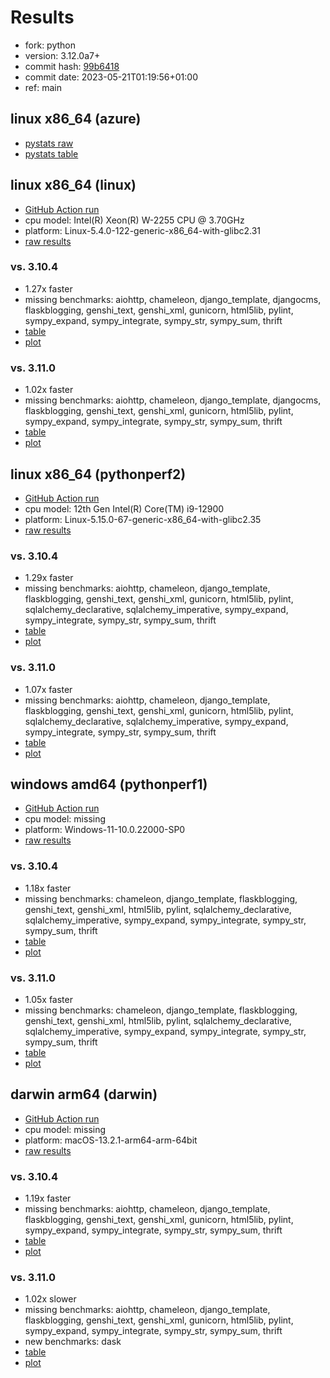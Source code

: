 # Results

- fork: python
- version: 3.12.0a7+
- commit hash: [99b6418](https://github.com/python/cpython/commit/99b6418)
- commit date: 2023-05-21T01:19:56+01:00
- ref: main

## linux x86_64 (azure)

- [pystats raw](bm-20230521-azure-x86_64-python-main-3.12.0a7%2B-99b6418-pystats.json)
- [pystats table](bm-20230521-azure-x86_64-python-main-3.12.0a7%2B-99b6418-pystats.md)

## linux x86_64 (linux)

- [GitHub Action run](https://github.com/faster-cpython/benchmarking/actions/runs/5034892208)
- cpu model: Intel(R) Xeon(R) W-2255 CPU @ 3.70GHz
- platform: Linux-5.4.0-122-generic-x86_64-with-glibc2.31
- [raw results](bm-20230521-linux-x86_64-python-main-3.12.0a7%2B-99b6418.json)

### vs. 3.10.4

- 1.27x faster
- missing benchmarks: aiohttp, chameleon, django_template, djangocms, flaskblogging, genshi_text, genshi_xml, gunicorn, html5lib, pylint, sympy_expand, sympy_integrate, sympy_str, sympy_sum, thrift
- [table](bm-20230521-linux-x86_64-python-main-3.12.0a7%2B-99b6418-vs-3.10.4.md)
- [plot](bm-20230521-linux-x86_64-python-main-3.12.0a7%2B-99b6418-vs-3.10.4.png)

### vs. 3.11.0

- 1.02x faster
- missing benchmarks: aiohttp, chameleon, django_template, djangocms, flaskblogging, genshi_text, genshi_xml, gunicorn, html5lib, pylint, sympy_expand, sympy_integrate, sympy_str, sympy_sum, thrift
- [table](bm-20230521-linux-x86_64-python-main-3.12.0a7%2B-99b6418-vs-3.11.0.md)
- [plot](bm-20230521-linux-x86_64-python-main-3.12.0a7%2B-99b6418-vs-3.11.0.png)

## linux x86_64 (pythonperf2)

- [GitHub Action run](https://github.com/faster-cpython/benchmarking/actions/runs/5034892208)
- cpu model: 12th Gen Intel(R) Core(TM) i9-12900
- platform: Linux-5.15.0-67-generic-x86_64-with-glibc2.35
- [raw results](bm-20230521-pythonperf2-x86_64-python-main-3.12.0a7%2B-99b6418.json)

### vs. 3.10.4

- 1.29x faster
- missing benchmarks: aiohttp, chameleon, django_template, flaskblogging, genshi_text, genshi_xml, gunicorn, html5lib, pylint, sqlalchemy_declarative, sqlalchemy_imperative, sympy_expand, sympy_integrate, sympy_str, sympy_sum, thrift
- [table](bm-20230521-pythonperf2-x86_64-python-main-3.12.0a7%2B-99b6418-vs-3.10.4.md)
- [plot](bm-20230521-pythonperf2-x86_64-python-main-3.12.0a7%2B-99b6418-vs-3.10.4.png)

### vs. 3.11.0

- 1.07x faster
- missing benchmarks: aiohttp, chameleon, django_template, flaskblogging, genshi_text, genshi_xml, gunicorn, html5lib, pylint, sqlalchemy_declarative, sqlalchemy_imperative, sympy_expand, sympy_integrate, sympy_str, sympy_sum, thrift
- [table](bm-20230521-pythonperf2-x86_64-python-main-3.12.0a7%2B-99b6418-vs-3.11.0.md)
- [plot](bm-20230521-pythonperf2-x86_64-python-main-3.12.0a7%2B-99b6418-vs-3.11.0.png)

## windows amd64 (pythonperf1)

- [GitHub Action run](https://github.com/faster-cpython/benchmarking/actions/runs/5034892208)
- cpu model: missing
- platform: Windows-11-10.0.22000-SP0
- [raw results](bm-20230521-pythonperf1-amd64-python-main-3.12.0a7%2B-99b6418.json)

### vs. 3.10.4

- 1.18x faster
- missing benchmarks: chameleon, django_template, flaskblogging, genshi_text, genshi_xml, html5lib, pylint, sqlalchemy_declarative, sqlalchemy_imperative, sympy_expand, sympy_integrate, sympy_str, sympy_sum, thrift
- [table](bm-20230521-pythonperf1-amd64-python-main-3.12.0a7%2B-99b6418-vs-3.10.4.md)
- [plot](bm-20230521-pythonperf1-amd64-python-main-3.12.0a7%2B-99b6418-vs-3.10.4.png)

### vs. 3.11.0

- 1.05x faster
- missing benchmarks: chameleon, django_template, flaskblogging, genshi_text, genshi_xml, html5lib, pylint, sqlalchemy_declarative, sqlalchemy_imperative, sympy_expand, sympy_integrate, sympy_str, sympy_sum, thrift
- [table](bm-20230521-pythonperf1-amd64-python-main-3.12.0a7%2B-99b6418-vs-3.11.0.md)
- [plot](bm-20230521-pythonperf1-amd64-python-main-3.12.0a7%2B-99b6418-vs-3.11.0.png)

## darwin arm64 (darwin)

- [GitHub Action run](https://github.com/faster-cpython/benchmarking/actions/runs/5034892208)
- cpu model: missing
- platform: macOS-13.2.1-arm64-arm-64bit
- [raw results](bm-20230521-darwin-arm64-python-main-3.12.0a7%2B-99b6418.json)

### vs. 3.10.4

- 1.19x faster
- missing benchmarks: aiohttp, chameleon, django_template, flaskblogging, genshi_text, genshi_xml, gunicorn, html5lib, pylint, sympy_expand, sympy_integrate, sympy_str, sympy_sum, thrift
- [table](bm-20230521-darwin-arm64-python-main-3.12.0a7%2B-99b6418-vs-3.10.4.md)
- [plot](bm-20230521-darwin-arm64-python-main-3.12.0a7%2B-99b6418-vs-3.10.4.png)

### vs. 3.11.0

- 1.02x slower
- missing benchmarks: aiohttp, chameleon, django_template, flaskblogging, genshi_text, genshi_xml, gunicorn, html5lib, pylint, sympy_expand, sympy_integrate, sympy_str, sympy_sum, thrift
- new benchmarks: dask
- [table](bm-20230521-darwin-arm64-python-main-3.12.0a7%2B-99b6418-vs-3.11.0.md)
- [plot](bm-20230521-darwin-arm64-python-main-3.12.0a7%2B-99b6418-vs-3.11.0.png)

